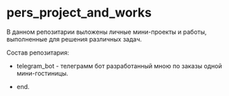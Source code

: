 # pers_project_and_works
 
В данном репозитарии выложены личные мини-проекты и работы, выполненные для решения различных задач.

Состав репозитария:

- telegram_bot - телеграмм бот разработанный мною по заказы одной мини-гостиницы.

- end.
